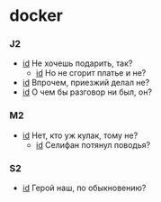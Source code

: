 # docker

### J2

- [id](#f9f7bdd4-246f-382a-b2b0-a4c269220e54) Не хочешь подарить, так?
    - [id](#a75bd992-bfc5-3f74-9828-460a150aef7a) Но не сгорит платье и не?
- [id](#0f878c7c-9afe-3bf8-9ae4-bff9a329818c) Впрочем, приезжий делал не?
- [id](#cfc7741f-6300-34df-8018-4a3898644c30) О чем бы разговор ни был, он?

### M2

- [id](#71b68ad4-7352-38d7-add7-0c6bd7a207fc) Нет, кто уж кулак, тому не?
    - [id](#1f00ef63-ea87-3fb1-aa69-0eeacbc42a34) Селифан потянул поводья?

### S2

- [id](#484d5e4a-e426-3e81-9e40-f0195cba87b6) Герой наш, по обыкновению?


